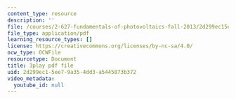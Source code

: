 ```yaml
---
content_type: resource
description: ''
file: /courses/2-627-fundamentals-of-photovoltaics-fall-2013/2d299ec15ee79a354dd3a5445873b372_KUjWMEBSS8Q.pdf
file_type: application/pdf
learning_resource_types: []
license: https://creativecommons.org/licenses/by-nc-sa/4.0/
ocw_type: OCWFile
resourcetype: Document
title: 3play pdf file
uid: 2d299ec1-5ee7-9a35-4dd3-a5445873b372
video_metadata:
  youtube_id: null
---
```

